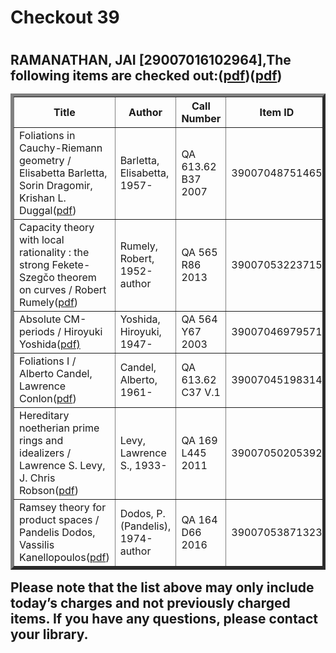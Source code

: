 <h1>Checkout 39<h1>
<h2>RAMANATHAN, JAI [29007016102964],The following items are checked out:(<a href="https://drive.google.com/file/d/1G5YQ-G7ye-jbGbl2xEG18ppYyTWWApr_/view?usp=sharing">pdf</a>)(<a href="https://drive.google.com/file/d/1ncncCxwtlUaaqI18YtRhszzMPpI1omOw/view?usp=sharing">pdf</a>)
<table border="5">
<tbody>
<tr>
<th>Title</th>
<th>Author</th>
<th>Call Number</th>
<th>Item ID</th>
<th>Date Charged</th>
<th>Date Due</th>
</tr>
<tr>
<td>Foliations in Cauchy-Riemann geometry / Elisabetta Barletta, Sorin Dragomir, Krishan L. Duggal(<a href="https://mega.nz/#!oOgxFIAS!BynXvS__wfVAdSUEQC4Hn9Pz1hq4ElONJbB9djksMok">pdf</a>)</td>
<td>Barletta, Elisabetta, 1957-</td>
<td>QA 613.62 B37 2007</td>
<td>39007048751465</td>
<td>29 Mar 2019</td>
<td>12 Apr 2019</td>
</tr>
<tr>
<td>Capacity theory with local rationality : the strong Fekete-Szegčo theorem on curves / Robert Rumely(<a href="https://mega.nz/#!YWxRSazD!b_m67ZiQK5mViU24yPY6rIskMId-zYa7JwuMlza8LTs">pdf</a>)</td>
<td>Rumely, Robert, 1952- author</td>
<td>QA 565 R86 2013</td>
<td>39007053223715</td>
<td>29 Mar 2019</td>
<td>12 Apr 2019</td>
</tr>
<tr>
<td>Absolute CM-periods / Hiroyuki Yoshida(<a href="https://mega.nz/#!NT4BAAyB!oypZBIksjobhCH2FSU7mdtpCCx0ghYW72XYiT4WpO1c">pdf)</a></td>
<td>Yoshida, Hiroyuki, 1947-</td>
<td>QA 564 Y67 2003</td>
<td>39007046979571</td>
<td>29 Mar 2019</td>
<td>12 Apr 2019</td>
</tr>
<tr>
<td>Foliations I / Alberto Candel, Lawrence Conlon(<a href="https://mega.nz/#!YChjkQJR!isMh_Qg1kmR3XZzc_jWWfaDX1Vw9f_CT6-ndd3GAoPA">pdf</a>)</td>
<td>Candel, Alberto, 1961-</td>
<td>QA 613.62 C37 V.1</td>
<td>39007045198314</td>
<td>29 Mar 2019</td>
<td>12 Apr 2019</td>
</tr>
<tr>
<td>Hereditary noetherian prime rings and idealizers / Lawrence S. Levy, J. Chris Robson(<a href="https://mega.nz/#!tOwhXQrS!7QJNg6R6mBoo7rp-8KOGsumzPuUwdmK4mLutDXWX4sk">pdf</a>)</td>
<td>Levy, Lawrence S., 1933-</td>
<td>QA 169 L445 2011</td>
<td>39007050205392</td>
<td>29 Mar 2019</td>
<td>12 Apr 2019</td>
</tr>
<tr>
<td>Ramsey theory for product spaces / Pandelis Dodos, Vassilis Kanellopoulos(<a href="https://mega.nz/#!ce53QIBS!8jsjkkXFHQovG8YyHNZerpXi-zJ7vxWMXh76KTobqBU">pdf</a>)</td>
<td>Dodos, P. (Pandelis), 1974- author</td>
<td>QA 164 D66 2016</td>
<td>39007053871323</td>
<td>29 Mar 2019</td>
<td>12 Apr 2019</td>
</tr>
</tbody>
</table>
Please note that the list above may only include today’s charges and not previously charged items. If you have any questions, please contact your library.<h2>
